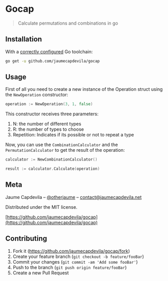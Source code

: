# Gocap
> Calculate permutations and combinations in go

## Installation

With a [correctly configured](https://golang.org/doc/install#testing) Go toolchain:

```sh
go get -u github.com/jaumecapdevila/gocap
```

## Usage

First of all you need to create a new instance of the Operation struct using the `NewOperation` constructor:

```go
operation := NewOperation(3, 1, false)
```

This constructor receives three parameters:

1. N: the number of different types
2. R: the number of types to choose
3. Repetition: Indicates if its possible or not to repeat a type

Now, you can use the `CombinationCalculator` and the `PermutationCalculator` to get the result of the operation:

```go
calculator := NewCombinationCalculator()

result := calculator.Calculate(operation)
```
## Meta

Jaume Capdevila – [@otherjaume](https://twitter.com/otherjaume) – contact@jaumecapdevila.net

Distributed under the MIT license.

[https://github.com/jaumecapdevila/gocap](https://github.com/jaumecapdevila/gocap)

## Contributing

1. Fork it (<https://github.com/jaumecapdevila/gocap/fork>)
2. Create your feature branch (`git checkout -b feature/fooBar`)
3. Commit your changes (`git commit -am 'Add some fooBar'`)
4. Push to the branch (`git push origin feature/fooBar`)
5. Create a new Pull Request
